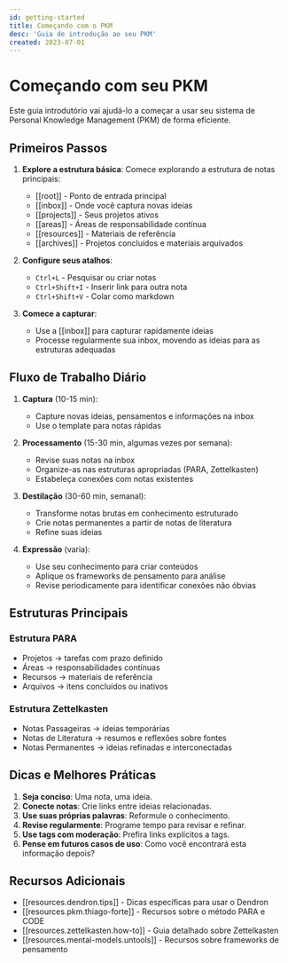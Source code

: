```yaml
---
id: getting-started
title: Começando com o PKM
desc: 'Guia de introdução ao seu PKM'
created: 2023-07-01
---
```


# Começando com seu PKM

Este guia introdutório vai ajudá-lo a começar a usar seu sistema de Personal Knowledge Management (PKM) de forma eficiente.

## Primeiros Passos

1. **Explore a estrutura básica**: Comece explorando a estrutura de notas principais:
   - [[root]] - Ponto de entrada principal
   - [[inbox]] - Onde você captura novas ideias
   - [[projects]] - Seus projetos ativos
   - [[areas]] - Áreas de responsabilidade contínua
   - [[resources]] - Materiais de referência
   - [[archives]] - Projetos concluídos e materiais arquivados

2. **Configure seus atalhos**:
   - `Ctrl+L` - Pesquisar ou criar notas
   - `Ctrl+Shift+I` - Inserir link para outra nota
   - `Ctrl+Shift+V` - Colar como markdown

3. **Comece a capturar**:
   - Use a [[inbox]] para capturar rapidamente ideias
   - Processe regularmente sua inbox, movendo as ideias para as estruturas adequadas

## Fluxo de Trabalho Diário

1. **Captura** (10-15 min):
   - Capture novas ideias, pensamentos e informações na inbox
   - Use o template para notas rápidas

2. **Processamento** (15-30 min, algumas vezes por semana):
   - Revise suas notas na inbox
   - Organize-as nas estruturas apropriadas (PARA, Zettelkasten)
   - Estabeleça conexões com notas existentes

3. **Destilação** (30-60 min, semanal):
   - Transforme notas brutas em conhecimento estruturado
   - Crie notas permanentes a partir de notas de literatura
   - Refine suas ideias

4. **Expressão** (varia):
   - Use seu conhecimento para criar conteúdos
   - Aplique os frameworks de pensamento para análise
   - Revise periodicamente para identificar conexões não óbvias

## Estruturas Principais

### Estrutura PARA
- Projetos → tarefas com prazo definido
- Áreas → responsabilidades contínuas
- Recursos → materiais de referência
- Arquivos → itens concluídos ou inativos

### Estrutura Zettelkasten
- Notas Passageiras → ideias temporárias
- Notas de Literatura → resumos e reflexões sobre fontes
- Notas Permanentes → ideias refinadas e interconectadas

## Dicas e Melhores Práticas

1. **Seja conciso**: Uma nota, uma ideia.
2. **Conecte notas**: Crie links entre ideias relacionadas.
3. **Use suas próprias palavras**: Reformule o conhecimento.
4. **Revise regularmente**: Programe tempo para revisar e refinar.
5. **Use tags com moderação**: Prefira links explícitos a tags.
6. **Pense em futuros casos de uso**: Como você encontrará esta informação depois?

## Recursos Adicionais

- [[resources.dendron.tips]] - Dicas específicas para usar o Dendron
- [[resources.pkm.thiago-forte]] - Recursos sobre o método PARA e CODE
- [[resources.zettelkasten.how-to]] - Guia detalhado sobre Zettelkasten
- [[resources.mental-models.untools]] - Recursos sobre frameworks de pensamento
